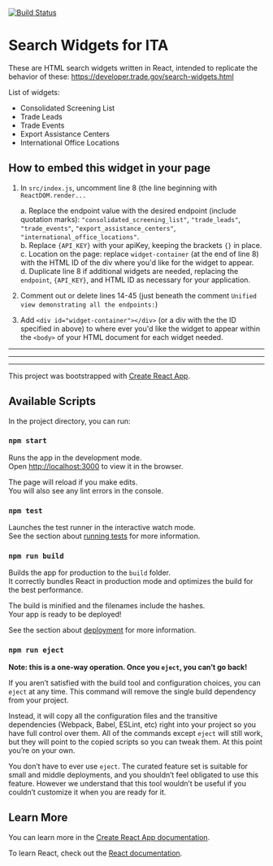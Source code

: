 [![Build Status](https://travis-ci.org/GovWizely/ita-widgets-react.svg?branch=master)](https://travis-ci.org/GovWizely/ita-widgets-react)

# Search Widgets for ITA

These are HTML search widgets written in React, intended to replicate the behavior of these: https://developer.trade.gov/search-widgets.html

List of widgets:
* Consolidated Screening List
* Trade Leads
* Trade Events
* Export Assistance Centers
* International Office Locations

## How to embed this widget in your page

1. In `src/index.js`, uncomment line 8 (the line beginning with `ReactDOM.render...`  

    a. Replace the endpoint value with the desired endpoint (include quotation marks): `"consolidated_screening_list"`, `"trade_leads"`, `"trade_events"`, `"export_assistance_centers"`, `"international_office_locations"`.  
    b. Replace `{API_KEY}` with your apiKey, keeping the brackets `{}` in place.  
    c. Location on the page: replace `widget-container` (at the end of line 8) with the HTML ID of the div where you'd like for the widget to appear.  
    d. Duplicate line 8 if additional widgets are needed, replacing the `endpoint`, `{API_KEY}`, and HTML ID as necessary for your application.  

2. Comment out or delete lines 14-45 (just beneath the comment `Unified view demonstrating all the endpoints:`)
3. Add `<div id="widget-container"></div>` (or a div with the the ID specified in above) to where ever you'd like the widget to appear within the `<body>` of your HTML document for each widget needed.

---------------------------
---------------------------
---------------------------

This project was bootstrapped with [Create React App](https://github.com/facebook/create-react-app).

## Available Scripts

In the project directory, you can run:

### `npm start`

Runs the app in the development mode.<br>
Open [http://localhost:3000](http://localhost:3000) to view it in the browser.

The page will reload if you make edits.<br>
You will also see any lint errors in the console.

### `npm test`

Launches the test runner in the interactive watch mode.<br>
See the section about [running tests](https://facebook.github.io/create-react-app/docs/running-tests) for more information.

### `npm run build`

Builds the app for production to the `build` folder.<br>
It correctly bundles React in production mode and optimizes the build for the best performance.

The build is minified and the filenames include the hashes.<br>
Your app is ready to be deployed!

See the section about [deployment](https://facebook.github.io/create-react-app/docs/deployment) for more information.

### `npm run eject`

**Note: this is a one-way operation. Once you `eject`, you can’t go back!**

If you aren’t satisfied with the build tool and configuration choices, you can `eject` at any time. This command will remove the single build dependency from your project.

Instead, it will copy all the configuration files and the transitive dependencies (Webpack, Babel, ESLint, etc) right into your project so you have full control over them. All of the commands except `eject` will still work, but they will point to the copied scripts so you can tweak them. At this point you’re on your own.

You don’t have to ever use `eject`. The curated feature set is suitable for small and middle deployments, and you shouldn’t feel obligated to use this feature. However we understand that this tool wouldn’t be useful if you couldn’t customize it when you are ready for it.

## Learn More

You can learn more in the [Create React App documentation](https://facebook.github.io/create-react-app/docs/getting-started).

To learn React, check out the [React documentation](https://reactjs.org/).